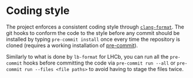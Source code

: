 # Coding style
The project enforces a consistent coding style through [`clang-format`](https://clang.llvm.org/docs/ClangFormat.html).
The git hooks to conform the code to the style before any commit should be installed by typing `pre-commit install` once
every time the repository is cloned (requires a working installation of [pre-commit](https://pre-commit.com/#install)).

Similarly to what is done by `lb-format` for LHCb, you can run all the `pre-commit` hooks before committing the code
via `pre-commit run --all` or `pre-commit run --files <file paths>` to avoid having to stage the files twice.
